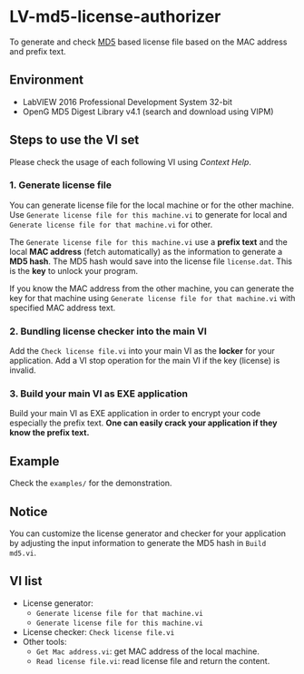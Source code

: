 # LV-md5-license-authorizer

To generate and check [MD5](https://en.wikipedia.org/wiki/MD5) based license file based on the MAC address and prefix text.

## Environment

* LabVIEW 2016 Professional Development System 32-bit
* OpenG MD5 Digest Library v4.1 (search and download using VIPM)

## Steps to use the VI set

Please check the usage of each following VI using *Context Help*.

### 1. Generate license file

You can generate license file for the local machine or for the other machine. Use `Generate license file for this machine.vi` to generate for local and `Generate license file for that machine.vi` for other.

The `Generate license file for this machine.vi` use a **prefix text** and the local **MAC address** (fetch automatically) as the information to generate a **MD5 hash**. The MD5 hash would save into the license file `license.dat`. This is the **key** to unlock your program.

If you know the MAC address from the other machine, you can generate the key for that machine using `Generate license file for that machine.vi` with specified MAC address text.

### 2. Bundling license checker into the main VI

Add the `Check license file.vi` into your main VI as the **locker** for your application. Add a VI stop operation for the main VI if the key (license) is invalid.

### 3. Build your main VI as EXE application

Build your main VI as EXE application in order to encrypt your code especially the prefix text. **One can easily crack your application if they know the prefix text.**

## Example

Check the `examples/` for the demonstration.

## Notice

You can customize the license generator and checker for your application by adjusting the input information to generate the MD5 hash in `Build md5.vi`.

## VI list

* License generator:
  * `Generate license file for that machine.vi`
  * `Generate license file for this machine.vi`
* License checker: `Check license file.vi`
* Other tools:
  * `Get Mac address.vi`: get MAC address of the local machine.
  * `Read license file.vi`: read license file and return the content.
